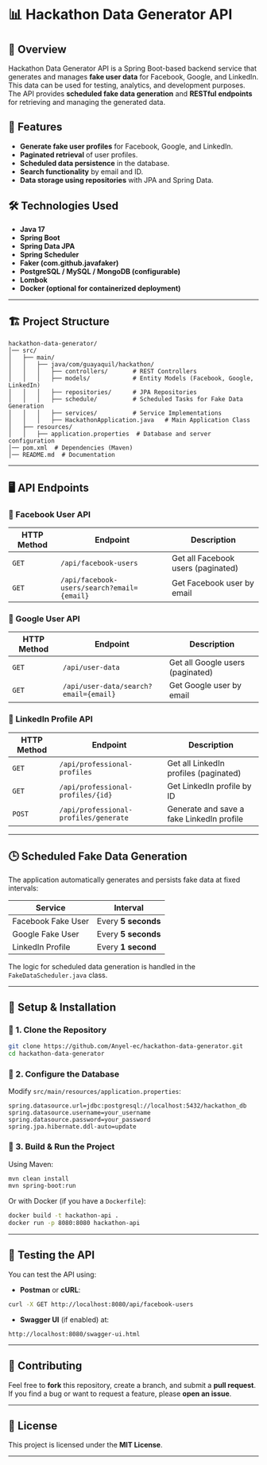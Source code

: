 # 📊 Hackathon Data Generator API

## 📝 Overview
Hackathon Data Generator API is a Spring Boot-based backend service that generates and manages **fake user data** for Facebook, Google, and LinkedIn. This data can be used for testing, analytics, and development purposes. The API provides **scheduled fake data generation** and **RESTful endpoints** for retrieving and managing the generated data.

## 🚀 Features
- **Generate fake user profiles** for Facebook, Google, and LinkedIn.
- **Paginated retrieval** of user profiles.
- **Scheduled data persistence** in the database.
- **Search functionality** by email and ID.
- **Data storage using repositories** with JPA and Spring Data.

## 🛠️ Technologies Used
- **Java 17**
- **Spring Boot**
- **Spring Data JPA**
- **Spring Scheduler**
- **Faker (com.github.javafaker)**
- **PostgreSQL / MySQL / MongoDB (configurable)**
- **Lombok**
- **Docker (optional for containerized deployment)**

---

## 🏗️ **Project Structure**
```
hackathon-data-generator/
│── src/
│   ├── main/
│   │   ├── java/com/guayaquil/hackathon/
│   │   │   ├── controllers/       # REST Controllers
│   │   │   ├── models/            # Entity Models (Facebook, Google, LinkedIn)
│   │   │   ├── repositories/      # JPA Repositories
│   │   │   ├── schedule/          # Scheduled Tasks for Fake Data Generation
│   │   │   ├── services/          # Service Implementations
│   │   │   ├── HackathonApplication.java   # Main Application Class
│   ├── resources/
│   │   ├── application.properties  # Database and server configuration
│── pom.xml  # Dependencies (Maven)
│── README.md  # Documentation
```

---

## 🖥️ **API Endpoints**

### 📌 Facebook User API
| HTTP Method | Endpoint                     | Description |
|------------|-----------------------------|-------------|
| `GET`      | `/api/facebook-users`        | Get all Facebook users (paginated) |
| `GET`      | `/api/facebook-users/search?email={email}` | Get Facebook user by email |

### 📌 Google User API
| HTTP Method | Endpoint                     | Description |
|------------|-----------------------------|-------------|
| `GET`      | `/api/user-data`             | Get all Google users (paginated) |
| `GET`      | `/api/user-data/search?email={email}` | Get Google user by email |

### 📌 LinkedIn Profile API
| HTTP Method | Endpoint                          | Description |
|------------|----------------------------------|-------------|
| `GET`      | `/api/professional-profiles`     | Get all LinkedIn profiles (paginated) |
| `GET`      | `/api/professional-profiles/{id}` | Get LinkedIn profile by ID |
| `POST`     | `/api/professional-profiles/generate` | Generate and save a fake LinkedIn profile |

---

## 🕒 **Scheduled Fake Data Generation**
The application automatically generates and persists fake data at fixed intervals:

| Service     | Interval |
|------------|----------|
| Facebook Fake User | Every **5 seconds** |
| Google Fake User   | Every **5 seconds** |
| LinkedIn Profile   | Every **1 second** |

The logic for scheduled data generation is handled in the `FakeDataScheduler.java` class.

---

## 🔧 **Setup & Installation**

### 📌 1. Clone the Repository
```sh
git clone https://github.com/Anyel-ec/hackathon-data-generator.git
cd hackathon-data-generator
```

### 📌 2. Configure the Database
Modify `src/main/resources/application.properties`:
```properties
spring.datasource.url=jdbc:postgresql://localhost:5432/hackathon_db
spring.datasource.username=your_username
spring.datasource.password=your_password
spring.jpa.hibernate.ddl-auto=update
```

### 📌 3. Build & Run the Project
Using Maven:
```sh
mvn clean install
mvn spring-boot:run
```

Or with Docker (if you have a `Dockerfile`):
```sh
docker build -t hackathon-api .
docker run -p 8080:8080 hackathon-api
```

---

## 🧪 **Testing the API**
You can test the API using:
- **Postman** or **cURL**:
```sh
curl -X GET http://localhost:8080/api/facebook-users
```
- **Swagger UI** (if enabled) at:
```
http://localhost:8080/swagger-ui.html
```

---

## 🤝 Contributing
Feel free to **fork** this repository, create a branch, and submit a **pull request**.  
If you find a bug or want to request a feature, please **open an issue**.

---

## 📜 License
This project is licensed under the **MIT License**.

---
